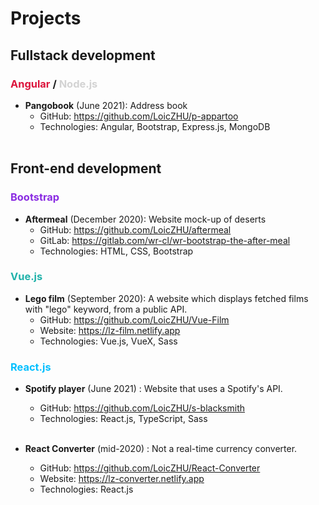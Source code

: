 # Projects

## Fullstack development
### <span style="color: crimson">Angular</span> / <span style="color: lightgrey">Node.js</span>
- __Pangobook__ (June 2021): Address book 
  - GitHub: https://github.com/LoicZHU/p-appartoo
  - Technologies: Angular, Bootstrap, Express.js, MongoDB<br/></br>


## Front-end development
### <span style="color: blueviolet">Bootstrap</span>
- __Aftermeal__ (December 2020): Website mock-up of deserts
  - GitHub: https://github.com/LoicZHU/aftermeal
  - GitLab: https://gitlab.com/wr-cl/wr-bootstrap-the-after-meal
  - Technologies: HTML, CSS, Bootstrap
  
### <span style="color: lightseagreen">Vue.js</span>
- __Lego film__ (September 2020): A website which displays fetched films with "lego" keyword, from a public API. 
  - GitHub: https://github.com/LoicZHU/Vue-Film
  - Website: https://lz-film.netlify.app
  - Technologies: Vue.js, VueX, Sass

### <span style="color: deepskyblue">React.js</span>
- __Spotify player__ (June 2021) : Website that uses a Spotify's API.
  - GitHub: https://github.com/LoicZHU/s-blacksmith
  - Technologies: React.js, TypeScript, Sass<br/><br/>

- __React Converter__ (mid-2020) : Not a real-time currency converter.
  - GitHub: https://github.com/LoicZHU/React-Converter
  - Website: https://lz-converter.netlify.app
  - Technologies: React.js<br/><br/>
  
  
  